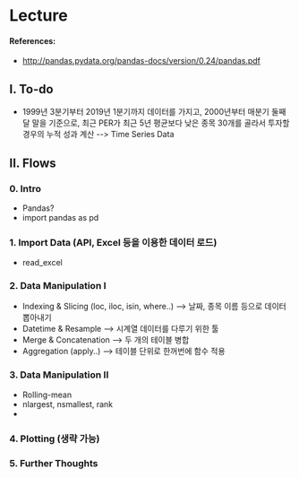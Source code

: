 # Lecture

#### References:
* http://pandas.pydata.org/pandas-docs/version/0.24/pandas.pdf

## I. To-do
* 1999년 3분기부터 2019년 1분기까지 데이터를 가지고, 2000년부터 매분기 둘째 달 말을 기준으로, 최근 PER가 최근 5년 평균보다 낮은 종목 30개를 골라서 투자할 경우의 누적 성과 계산 --> Time Series Data


## II. Flows
### 0. Intro
- Pandas?
- import pandas as pd

### 1. Import Data (API, Excel 등을 이용한 데이터 로드)
- read_excel

### 2. Data Manipulation I 
- Indexing & Slicing (loc, iloc, isin, where..) -->  날짜, 종목 이름 등으로 데이터 뽑아내기
- Datetime & Resample  --> 시계열 데이터를 다루기 위한 툴
- Merge & Concatenation --> 두 개의 테이블 병합
- Aggregation (apply..)  --> 테이블 단위로 한꺼번에 함수 적용

### 3. Data Manipulation II 
- Rolling-mean
- nlargest, nsmallest, rank
- 

### 4. Plotting (생략 가능)



### 5. Further Thoughts
